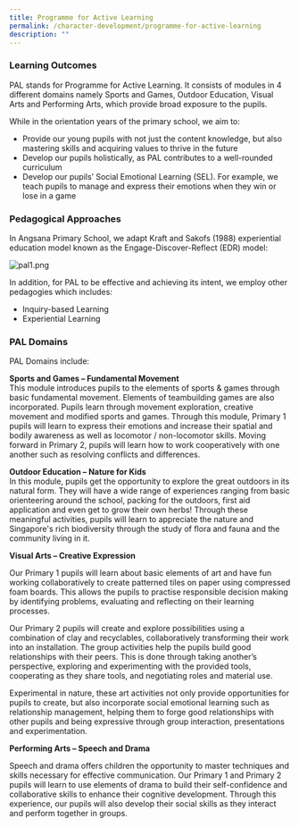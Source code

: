 ```yaml
---
title: Programme for Active Learning
permalink: /character-development/programme-for-active-learning
description: ""
---
```


### Learning Outcomes

PAL stands for Programme for Active Learning. It consists of modules in 4 different domains namely Sports and Games, Outdoor Education, Visual Arts and Performing Arts, which provide broad exposure to the pupils.

While in the orientation years of the primary school, we aim to:

*   Provide our young pupils with not just the content knowledge, but also mastering skills and acquiring values to thrive in the future
*   Develop our pupils holistically, as PAL contributes to a well-rounded curriculum
*   Develop our pupils’ Social Emotional Learning (SEL). For example, we teach pupils to manage and express their emotions when they win or lose in a game

### Pedagogical Approaches

In Angsana Primary School, we adapt Kraft and Sakofs (1988) experiential education model known as the Engage-Discover-Reflect (EDR) model: 

![pal1.png](https://angsanapri.moe.edu.sg/qql/slot/u167/our_student_development/pal/pal1.png "Pedagogical Approaches")

In addition, for PAL to be effective and achieving its intent, we employ other pedagogies which includes:

*   Inquiry-based Learning
*   Experiential Learning

### PAL Domains

PAL Domains include:

**Sports and Games – Fundamental Movement**  
This module introduces pupils to the elements of sports & games through basic fundamental movement. Elements of teambuilding games are also incorporated. Pupils learn through movement exploration, creative movement and modified sports and games. Through this module, Primary 1 pupils will learn to express their emotions and increase their spatial and bodily awareness as well as locomotor / non-locomotor skills. Moving forward in Primary 2, pupils will learn how to work cooperatively with one another such as resolving conflicts and differences.

**Outdoor Education – Nature for Kids**  
In this module, pupils get the opportunity to explore the great outdoors in its natural form. They will have a wide range of experiences ranging from basic orienteering around the school, packing for the outdoors, first aid application and even get to grow their own herbs! Through these meaningful activities, pupils will learn to appreciate the nature and Singapore's rich biodiversity through the study of flora and fauna and the community living in it.

**Visual Arts – Creative Expression**

Our Primary 1 pupils will learn about basic elements of art and have fun working collaboratively to create patterned tiles on paper using compressed foam boards. This allows the pupils to practise responsible decision making by identifying problems, evaluating and reflecting on their learning processes.

Our Primary 2 pupils will create and explore possibilities using a combination of clay and recyclables, collaboratively transforming their work into an installation. The group activities help the pupils build good relationships with their peers. This is done through taking another’s perspective, exploring and experimenting with the provided tools, cooperating as they share tools, and negotiating roles and material use.

Experimental in nature, these art activities not only provide opportunities for pupils to create, but also incorporate social emotional learning such as relationship management, helping them to forge good relationships with other pupils and being expressive through group interaction, presentations and experimentation.

  

**Performing Arts – Speech and Drama**  

Speech and drama offers children the opportunity to master techniques and skills necessary for effective communication. Our Primary 1 and Primary 2 pupils will learn to use elements of drama to build their self-confidence and collaborative skills to enhance their cognitive development. Through this experience, our pupils will also develop their social skills as they interact and perform together in groups.